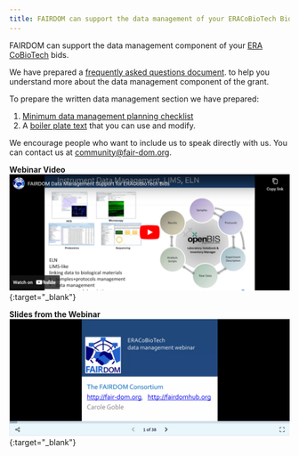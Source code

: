 ```yaml
---
title: FAIRDOM can support the data management of your ERACoBioTech Bids.
---
```


FAIRDOM can support the data management component of your [ERA CoBioTech](https://www.cobiotech.eu/) bids.

We have prepared a [frequently asked questions document](https://docs.google.com/document/d/1a8wQ72RK8haclNBWY_QWWnX7UmlFfkrEmIkz7ni8sak/edit?usp=sharing). to help you understand more about the data management component of the grant.

To prepare the written data management section we have prepared:

1. [Minimum data management planning checklist](https://docs.google.com/document/d/1UagzQuzA-KZqNOPa2Ev8k0QHONl1Lyh6PqpNJ7A4F0g/edit?usp=sharing)
2. A [boiler plate text](https://docs.google.com/document/d/10So_3IXlueVXPXHmBBKYYDMnHSK_MJxQXLDlWZ6PgOY/edit?usp=sharing) that you can use and modify.

We encourage people who want to include us to speak directly with us. You can contact us at community@fair-dom.org.

**Webinar Video**
[![Webinar on Youtube](images/news/FairdomERACoBio_2017-06-20.png)](https://www.youtube.com/watch?v=79gl3Gn09Hc){:target="_blank"}

**Slides from the Webinar**
[![Slides from the Webinar of the Ceremony](images/news/FairdomERACoBio_2017_06_20_2.png)](https://www.slideshare.net/slideshow/key/bPifXVU5WxSBqh){:target="_blank"}
